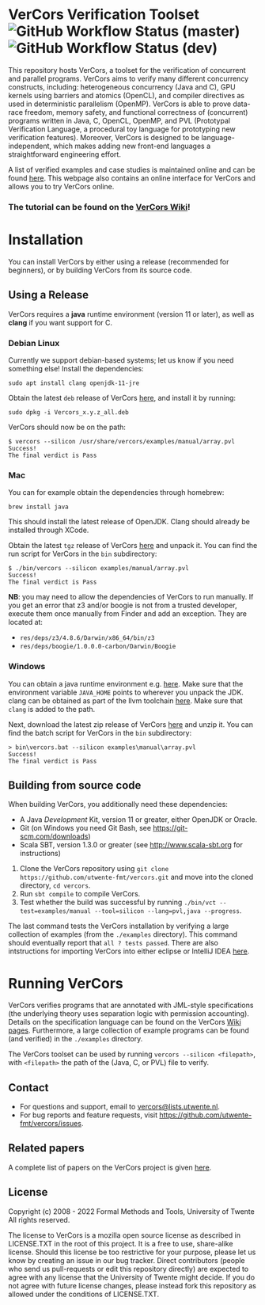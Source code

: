 VerCors Verification Toolset ![GitHub Workflow Status (master)](https://img.shields.io/github/workflow/status/utwente-fmt/vercors/Vercors%20build%20and%20test%20workflow/master?label=master&style=flat-square) ![GitHub Workflow Status (dev)](https://img.shields.io/github/workflow/status/utwente-fmt/vercors/Vercors%20build%20and%20test%20workflow/dev?label=dev&style=flat-square)
=======

This repository hosts VerCors, a toolset for the verification of concurrent and parallel programs. VerCors aims to verify many different concurrency constructs, including: heterogeneous concurrency (Java and C), GPU kernels using barriers and atomics (OpenCL), and compiler directives as used in deterministic parallelism (OpenMP). VerCors is able to prove data-race freedom, memory safety, and functional correctness of (concurrent) programs written in Java, C, OpenCL, OpenMP, and PVL (Prototypal Verification Language, a procedural toy language for prototyping new verification features). Moreover, VerCors is designed to be language-independent, which makes adding new front-end languages a straightforward engineering effort.

A list of verified examples and case studies is maintained online and can be found [here](https://utwente.nl/vercors). This webpage also contains an online interface for VerCors and allows you to try VerCors online.

### The tutorial can be found on the [VerCors Wiki](https://github.com/utwente-fmt/vercors/wiki)!

# Installation
You can install VerCors by either using a release (recommended for beginners), or by building VerCors from its source code.

## Using a Release
VerCors requires a **java** runtime environment (version 11 or later), as well as **clang** if you want support for C.

### Debian Linux
Currently we support debian-based systems; let us know if you need something else! Install the dependencies:

```shell script
sudo apt install clang openjdk-11-jre
```

Obtain the latest `deb` release of VerCors [here](https://github.com/utwente-fmt/vercors/releases/latest), and install it by running:

```shell script
sudo dpkg -i Vercors_x.y.z_all.deb
```

VerCors should now be on the path:

```shell script
$ vercors --silicon /usr/share/vercors/examples/manual/array.pvl
Success!
The final verdict is Pass
```

### Mac
You can for example obtain the dependencies through homebrew:

```shell script
brew install java
```

This should install the latest release of OpenJDK. Clang should already be installed through XCode.

Obtain the latest `tgz` release of VerCors [here](https://github.com/utwente-fmt/vercors/releases/latest) and unpack it. You can find the run script for VerCors in the `bin` subdirectory:

```shell script
$ ./bin/vercors --silicon examples/manual/array.pvl
Success!
The final verdict is Pass
```

**NB**: you may need to allow the dependencies of VerCors to run manually. If you get an error that z3 and/or boogie is not from a trusted developer, execute them once manually from Finder and add an exception. They are located at:

* `res/deps/z3/4.8.6/Darwin/x86_64/bin/z3`
* `res/deps/boogie/1.0.0.0-carbon/Darwin/Boogie`

### Windows
You can obtain a java runtime environment e.g. [here](https://jdk.java.net). Make sure that the environment variable `JAVA_HOME` points to wherever you unpack the JDK. clang can be obtained as part of the llvm toolchain [here](https://clang.llvm.org/). Make sure that `clang` is added to the path.

Next, download the latest zip release of VerCors [here](https://github.com/utwente-fmt/vercors/releases/latest) and unzip it. You can find the batch script for VerCors in the `bin` subdirectory:

```shell script
> bin\vercors.bat --silicon examples\manual\array.pvl
Success!
The final verdict is Pass
```

## Building from source code
When building VerCors, you additionally need these dependencies:

- A Java _Development_ Kit, version 11 or greater, either OpenJDK or Oracle.
- Git (on Windows you need Git Bash, see <https://git-scm.com/downloads>)
- Scala SBT, version 1.3.0 or greater (see <http://www.scala-sbt.org> for instructions)

1. Clone the VerCors repository using `git clone https://github.com/utwente-fmt/vercors.git` and move into the cloned directory, `cd vercors`.
2. Run `sbt compile` to compile VerCors.
3. Test whether the build was successful by running `./bin/vct --test=examples/manual --tool=silicon --lang=pvl,java --progress`.

The last command tests the VerCors installation by verifying a large collection of examples (from the `./examples` directory). This command should eventually report that `all ? tests passed`. There are also intstructions for importing VerCors into either eclipse or IntelliJ IDEA [here](https://github.com/utwente-fmt/vercors/wiki).


# Running VerCors
VerCors verifies programs that are annotated with JML-style specifications (the underlying theory uses separation logic with permission accounting). Details on the specification language can be found on the VerCors [Wiki pages](https://github.com/utwente-fmt/vercors/wiki). Furthermore, a large collection of example programs can be found (and verified) in the `./examples` directory.

The VerCors toolset can be used by running `vercors --silicon <filepath>`, with `<filepath>` the path of the (Java, C, or PVL) file to verify.


## Contact
- For questions and support, email to <vercors@lists.utwente.nl>.
- For bug reports and feature requests, visit <https://github.com/utwente-fmt/vercors/issues>.

## Related papers
A complete list of papers on the VerCors project is given [here](https://vercors.ewi.utwente.nl/publications).

## License
Copyright (c) 2008 - 2022 Formal Methods and Tools, University of Twente
All rights reserved.

The license to VerCors is a mozilla open source license as described in LICENSE.TXT in the root of this project. It is a free to use, share-alike license. Should this license be too restrictive for your purpose, please let us know by creating an issue in our bug tracker. Direct contributors (people who send us pull-requests or edit this repository directly) are expected to agree with any license that the University of Twente might decide. If you do not agree with future license changes, please instead fork this repository as allowed under the conditions of LICENSE.TXT.
